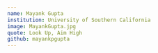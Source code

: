 ```yaml
---
name: Mayank Gupta
institution: University of Southern California
image: MayankGupta.jpg
quote: Look Up, Aim High
github: mayankpgupta
---
```

